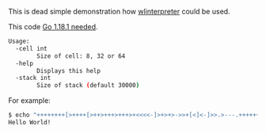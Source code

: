 
This is dead simple demonstration how [wlinterpreter](https://github.com/dmalykh/wlinterpreter) could be used. 

This code [Go 1.18.1 needed](https://github.com/golang/go/issues/51847).

```bash
Usage:
  -cell int
        Size of cell: 8, 32 or 64
  -help
        Displays this help
  -stack int
        Size of stack (default 30000)

```
For example:
```bash
$ echo "++++++++[>++++[>++>+++>+++>+<<<<-]>+>+>->>+[<]<-]>>.>---.+++++++..+++.>>.<-.<.+++.------.--------.>>+.>++." | wlexecutor -cell 32
Hello World!
```